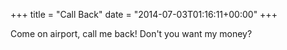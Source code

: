+++
title = "Call Back"
date = "2014-07-03T01:16:11+00:00"
+++

Come on airport, call me back! Don't you want my money?
			